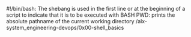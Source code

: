 #!/bin/bash: The shebang is used in the first line or at the beginning of a script to indicate that it is to be executed with BASH
PWD: prints the absolute pathname of the current working directory /alx-system_engineering-devops/0x00-shell_basics
